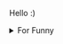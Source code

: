 

Hello :)  <details>

<summary>For Funny</summary>




<!--START_SECTION:waka-->
![Code Time](http://img.shields.io/badge/Code%20Time-79%20hrs%2041%20mins-blue)

![Profile Views](http://img.shields.io/badge/Profile%20Views-1-blue)

**🐱 My GitHub Data** 

> 🏆 403 Contributions in the Year 2022
 > 
> 📦 72.3 kB Used in GitHub's Storage 
 > 
> 💼 Opted to Hire
 > 
> 📜 43 Public Repositories 
 > 
> 🔑 0 Private Repositories  
 > 
**I'm a Night 🦉** 

```text
🌞 Morning    55 commits     ███░░░░░░░░░░░░░░░░░░░░░░   14.55% 
🌆 Daytime    126 commits    ████████░░░░░░░░░░░░░░░░░   33.33% 
🌃 Evening    97 commits     ██████░░░░░░░░░░░░░░░░░░░   25.66% 
🌙 Night      100 commits    ██████░░░░░░░░░░░░░░░░░░░   26.46%

```
📅 **I'm Most Productive on Friday** 

```text
Monday       71 commits     ████░░░░░░░░░░░░░░░░░░░░░   18.78% 
Tuesday      39 commits     ██░░░░░░░░░░░░░░░░░░░░░░░   10.32% 
Wednesday    53 commits     ███░░░░░░░░░░░░░░░░░░░░░░   14.02% 
Thursday     55 commits     ███░░░░░░░░░░░░░░░░░░░░░░   14.55% 
Friday       76 commits     █████░░░░░░░░░░░░░░░░░░░░   20.11% 
Saturday     36 commits     ██░░░░░░░░░░░░░░░░░░░░░░░   9.52% 
Sunday       48 commits     ███░░░░░░░░░░░░░░░░░░░░░░   12.7%

```


📊 **This Week I Spent My Time On** 

```text
⌚︎ Time Zone: Europe/Istanbul

💬 Programming Languages: 
JavaScript               15 hrs 52 mins      ██████████████████░░░░░░░   74.1% 
MDX                      2 hrs 15 mins       ██░░░░░░░░░░░░░░░░░░░░░░░   10.56% 
CSS                      1 hr 17 mins        █░░░░░░░░░░░░░░░░░░░░░░░░   6.03% 
TypeScript               56 mins             █░░░░░░░░░░░░░░░░░░░░░░░░   4.37% 
JSON                     22 mins             ░░░░░░░░░░░░░░░░░░░░░░░░░   1.74%

🐱‍💻 Projects: 
halid.dev                20 hrs 22 mins      ███████████████████████░░   95.06% 
todo-app                 34 mins             ░░░░░░░░░░░░░░░░░░░░░░░░░   2.71% 
alexandru-main           28 mins             ░░░░░░░░░░░░░░░░░░░░░░░░░   2.23%

```

**I Mostly Code in JavaScript** 

```text
JavaScript               16 repos            ███████████░░░░░░░░░░░░░░   44.44% 
HTML                     7 repos             ████░░░░░░░░░░░░░░░░░░░░░   19.44% 
CSS                      6 repos             ████░░░░░░░░░░░░░░░░░░░░░   16.67% 
Swift                    5 repos             ███░░░░░░░░░░░░░░░░░░░░░░   13.89% 
SCSS                     1 repo              ░░░░░░░░░░░░░░░░░░░░░░░░░   2.78%

```



 Last Updated on 19/07/2022 18:52:47 UTC
<!--END_SECTION:waka-->

</details>
